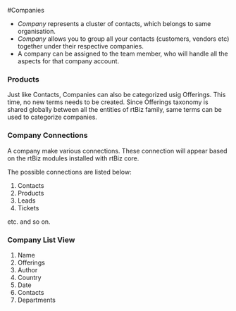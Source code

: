 #Companies


- *Company* represents a cluster of contacts, which belongs to same organisation.
- *Company* allows you to group all your contacts (customers, vendors etc) together under their respective companies.
- A company can be assigned to the team member, who will handle all the aspects for that company account.

### Products

Just like Contacts, Companies can also be categorized usig Offerings. This time, no new terms needs to be created. Since Offerings taxonomy is shared globally between all the entities of rtBiz family, same terms can be used to categorize companies.

### Company Connections

A company make various connections. These connection will appear based on the rtBiz modules installed with rtBiz core.

The possible connections are listed below:

1. Contacts
2. Products
3. Leads
4. Tickets

etc. and so on.

### Company List View

1. Name
2. Offerings
3. Author
4. Country
5. Date
6. Contacts
7. Departments

